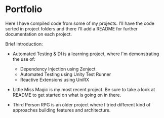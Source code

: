 # Portfolio

Here I have compiled code from some of my projects. I'll have the code sorted in project folders and there I'll add a README for further documentation on each project.

Brief introduction:

- Automated Testing & DI is a learning project, where I'm demonstrating the use of:
  - Dependency Injection using Zenject
  - Automated Testing using Unity Test Runner
  - Reactive Extensions using UniRX

- Little Miss Magic is my most recent project. Be sure to take a look at README to get started on what is going on in there.

- Third Person RPG is an older project where I tried different kind of approaches building features and architecture.

